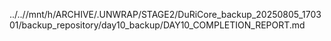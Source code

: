 ../..//mnt/h/ARCHIVE/.UNWRAP/STAGE2/DuRiCore_backup_20250805_170301/backup_repository/day10_backup/DAY10_COMPLETION_REPORT.md